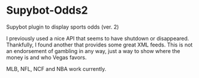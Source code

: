 Supybot-Odds2
=============

Supybot plugin to display sports odds (ver. 2)

I previously used a nice API that seems to have shutdown or disappeared. Thankfully, I found another that provides some great XML feeds.
This is not an endorsement of gambling in any way, just a way to show where the money is and who Vegas favors. 

MLB, NFL, NCF and NBA work currently. 
